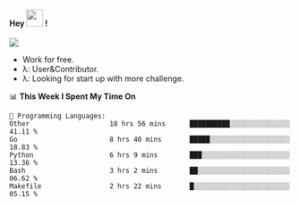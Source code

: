 
#### Hey <img src="https://media.giphy.com/media/hvRJCLFzcasrR4ia7z/giphy.gif" width="30"> !
![](https://komarev.com/ghpvc/?username=your-github-username)
- Work for free.
- λ: User&Contributor. 
- λ: Looking for start up with more challenge.

<!--START_SECTION:waka-->
📊 **This Week I Spent My Time On** 

```text
💬 Programming Languages: 
Other                    18 hrs 56 mins      ██████████░░░░░░░░░░░░░░░   41.11 % 
Go                       8 hrs 40 mins       █████░░░░░░░░░░░░░░░░░░░░   18.83 % 
Python                   6 hrs 9 mins        ███░░░░░░░░░░░░░░░░░░░░░░   13.36 % 
Bash                     3 hrs 2 mins        ██░░░░░░░░░░░░░░░░░░░░░░░   06.62 % 
Makefile                 2 hrs 22 mins       █░░░░░░░░░░░░░░░░░░░░░░░░   05.15 % 
```


<!--END_SECTION:waka-->
